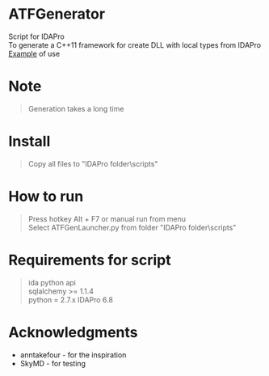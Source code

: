 # ATFGenerator
Script for IDAPro<br>
To generate a C++11 framework for create DLL with local types from IDAPro<br>
[Example](https://github.com/goodwinxp/Yorozuya) of use

# Note
> Generation takes a long time

# Install
> Copy all files to "IDAPro folder\scripts\"

# How to run
> Press hotkey Alt + F7 or manual run from menu<br>
> Select ATFGenLauncher.py from folder "IDAPro folder\scripts\"<br>

# Requirements for script
> ida python api<br>
> sqlalchemy >= 1.1.4<br>
> python = 2.7.x
> IDAPro 6.8

# Acknowledgments
 - anntakefour - for the inspiration
 - SkyMD - for testing
